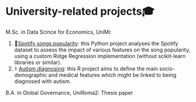 # University-related projects🎓

M.Sc. in Data Scince for Economics, UniMi:

1.  🎵[Spotify songs popularity](https://github.com/arina19-2000/ridgeregression): this Python project analyses the Spotify dataset to assess the impact of various features on the song popularity, using a custom Ridge Regression implementation (without scikit-learn libraries or similar).
2.  ⚕️ [Autism diagnosing](https://github.com/arina19-2000/unimi/tree/main/Autism%20diagnosing): this R project aims to define the main socio-demographic and medical features which might be linked to being diagnosed with autism.

B.A. in Global Governance, UniRoma2:
Thesis paper

